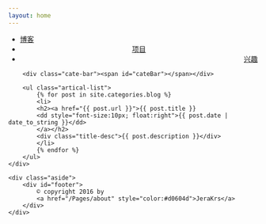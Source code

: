 ```yaml
---
layout: home
---
```


<div class="index-content article">
	<div class="section">
		<ul class="artical-cate">
			<li class="on" style="text-align:left"><a href="/"><span>博客</span></a></li>
			<li style="text-align:center"><a href="/Pages/project"><span>项目</span></a></li>
			<li style="text-align:right"><a href="/Pages/habit"><span>兴趣</span></a></li>
		</ul>

		<div class="cate-bar"><span id="cateBar"></span></div>
		
		<ul class="artical-list">
			{% for post in site.categories.blog %}
			<li>
			<h2><a href="{{ post.url }}">{{ post.title }}
			<dd style="font-size:10px; float:right">{{ post.date | date_to_string }}</dd>
			</a></h2>
			<div class="title-desc">{{ post.description }}</div>
			</li>
			{% endfor %}
		</ul>
	</div>

	<div class="aside">
		<div id="footer">
			© copyright 2016 by 
			<a href="/Pages/about" style="color:#d0604d">JeraKrs</a>
		</div>
	</div>
</div>

